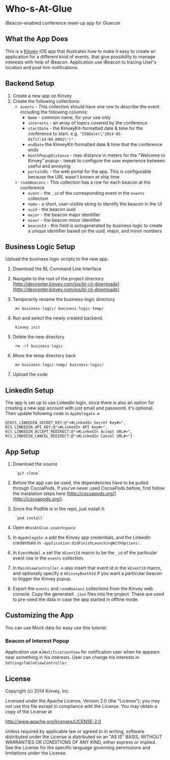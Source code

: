 Who-s-At-Glue
=============

iBeacon-enabled conference meet-up app for Gluecon

## What the App Does

This is a [Kinvey](http://www.kinvey.com) iOS app that illustrates how to make it easy to create an application for a different kind of events, that give possibility to manage interests with help of iBeacon. Application use iBeacon to tracing User's location and post him notifications.

## Backend Setup 

1. Create a new app on Kinvey
2. Create the following collections:
    * `events` - This collection should have one row to describe the event including the following columns:
         * `Name` - common name, for your use only
         * `interests` - an array of topics covered by the conference
         * `startDate` - the KinveyKit-formatted date & time for the conference to start. e.g. `"ISODate(\"2014-05-01T17:54:00.000Z\")"` .
         * `endDate` the KinveyKit-formatted date & time that the conference ends
         * `boothPopupDistance` - max distance in meters for the "Welcome to Kinvey" popup - tweak to configure the user experience between useful and annoying
         * `portalURL` - the web portal for the app. This is configurable because the URL wasn't known at ship time
    * `roomBeacons` - This collection has a row for each beacon at the conference
         * `event` - the `_id` of the corresponding event in the `events` collection
         * `name` - a short, user-visible string to identify the beacon in the UI
         * `uuid` - the beacon uuid 
         * `major` - the beacon major identifier
         * `minor` - the beacon minor identifier
         * `beaconId` - this field is autogenerated by business logic to create a unique identifier based on the uuid, major, and minor numbers
         
## Business Logic Setup
Upload the business logic scripts to the new app.

1. Download the BL Command Line Interface
2. Navigate to the root of the project directory [http://devcenter.kinvey.com/ios/bl-cli-downloads](http://devcenter.kinvey.com/ios/bl-cli-downloads)
3. Temporarily rename the business-logic directory

        mv business-logic/ business-logic-temp/
 
3. Run and select the newly created backend.

        kinvey init
        
4. Delete the new directory

        rm -rf business-logic
        
5. Move the temp directory back

        mv business-logic-temp/ business-logic/
     
7. Upload the code

## LinkedIn Setup
The app is set up to use LinkedIn login, since there is also an option for creating a new app account with just email and password, it's optional.
Then update following code in `AppDelegate.m`
```
@{KCS_LINKEDIN_SECRET_KEY:@"<#LinkedIn Secret Key#>",
KCS_LINKEDIN_API_KEY:@"<#LinkedIn API Key#>",
KCS_LINKEDIN_ACCEPT_REDIRECT:@"<#LinkedIn Accept URL#>",
KCS_LINKEDIN_CANCEL_REDIRECT:@"<#LinkedIn Cancel URL#>"}
```

## App Setup

1. Download the source 

        `git clone`
     
2. Before the app can be used, the dependencies have to be pulled through CocoaPods. If you've never used CocoaPods before, first follow the instalation steps here [http://cocoapods.org/](http://cocoapods.org/). 

3. Since the Podfile is in the repo, just install it:

        `pod install`
    

4. Open `WhosAtGlue.xcworkspace`
5. In `Appdelegate.m` add the Kinvey app credentials, and the LinkedIn credentials in `-application:didFinishLaunchingWithOptions:`.
6. In `EventModel.m` set the `kEventId` macro to be the `_id` of the particular event row in the `events` collection. 
7. In `MainViewController.m`  also insert that event id in the `kEventId` macro, and optionally specify a `kKinveyBoothId` if you want a particular beacon to trigger the Kinvey popup. 

8. Export the `events` and `roomBeacons` collections from the Kinvey web console. Copy the generated `.json` files into the project. These are used to pre-seed the data in case the app started in offline mode.

## Customizing the App

You can use Mock data for easy use this tutorial.

### Beacon of Interest Popup

Application use `AJNotificationView` for notification user when he appears near something in his interests. User can change his interests in `SettingsTableViewController`.

## License

Copyright (c) 2014 Kinvey, Inc.

Licensed under the Apache License, Version 2.0 (the "License");
you may not use this file except in compliance with the License.
You may obtain a copy of the License at

http://www.apache.org/licenses/LICENSE-2.0

Unless required by applicable law or agreed to in writing, software
distributed under the License is distributed on an "AS IS" BASIS,
WITHOUT WARRANTIES OR CONDITIONS OF ANY KIND, either express or implied.
See the License for the specific language governing permissions and
limitations under the License.





